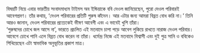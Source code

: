 বিষয়টি নিয়ে এবার ভারতীয় সংবাদমাধ্যম টাইমস অব ইন্ডিয়াকে ববি দেওল জানিয়েছেন, পুরো দেওল পরিবারই আবেগপ্রবণ। তাঁর কথায়, ‘দেওল পরিবারের প্রতিটি পুরুষ কাঁদেন। আর এটার জন্য আমরা বিব্রত বোধ করি না।’ তিনি আরও জানান, দেওল পরিবারের প্রত্যেকেই ভীষণ আবেগী এবং এ ভাবেই খুশি তাঁরা।  
‘পুরুষদের চোখে জল আসে না’, ভারতে প্রচলিত এই মতবাদে চাপা পড়ে আবেগ লুকিয়ে রাখতে নারাজ দেওল পরিবার। আবেগে চোখে পানি এলে বিব্রত বোধ করেন না তাঁরা। ধর্মেন্দ্র নিজে এই মতবাদে বিশ্বাসী এবং দুই পুত্র সানি ও ববিকেও শিখিয়েছেন এটা স্বাভাবিক অনুভূতির প্রকাশ মাত্র।
